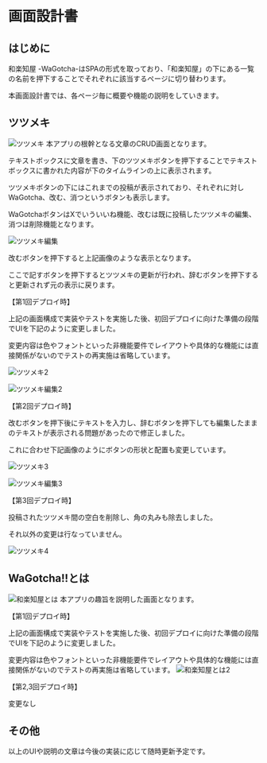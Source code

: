 # 画面設計書
## はじめに
和楽知屋 -WaGotcha-はSPAの形式を取っており、「和楽知屋」の下にある一覧の名前を押下することでそれぞれに該当するページに切り替わります。

本画面設計書では、各ページ毎に概要や機能の説明をしていきます。

## ツツメキ
![ツツメキ](./img/Tsutsumeki.png)
本アプリの根幹となる文章のCRUD画面となります。

テキストボックスに文章を書き、下のツツメキボタンを押下することでテキストボックスに書かれた内容が下のタイムラインの上に表示されます。

ツツメキボタンの下にはこれまでの投稿が表示されており、それぞれに対しWaGotcha、改む、消つというボタンも表示します。

WaGotchaボタンはXでいういいね機能、改むは既に投稿したツツメキの編集、消つは削除機能となります。

![ツツメキ編集](./img/Tsutsumeki-edit.png)

改むボタンを押下すると上記画像のような表示となります。

ここで記すボタンを押下するとツツメキの更新が行われ、辞むボタンを押下すると更新されず元の表示に戻ります。

【第1回デプロイ時】

上記の画面構成で実装やテストを実施した後、初回デプロイに向けた準備の段階でUIを下記のように変更しました。

変更内容は色やフォントといった非機能要件でレイアウトや具体的な機能には直接関係がないのでテストの再実施は省略しています。

![ツツメキ2](./img/Tsutsumeki2.png)

![ツツメキ編集2](./img/Tsutsumeki-edit2.png)

【第2回デプロイ時】

改むボタンを押下後にテキストを入力し、辞むボタンを押下しても編集したままのテキストが表示される問題があったので修正しました。

これに合わせ下記画像のようにボタンの形状と配置も変更しています。

![ツツメキ3](./img/Tsutsumeki3.png)

![ツツメキ編集3](./img/Tsutsumeki-edit3.png)

【第3回デプロイ時】

投稿されたツツメキ間の空白を削除し、角の丸みも除去しました。

それ以外の変更は行なっていません。

![ツツメキ4](./img/Tsutsumeki4.png)

## WaGotcha!!とは
![和楽知屋とは](./img/About.png)
本アプリの趣旨を説明した画面となります。

【第1回デプロイ時】

上記の画面構成で実装やテストを実施した後、初回デプロイに向けた準備の段階でUIを下記のように変更しました。

変更内容は色やフォントといった非機能要件でレイアウトや具体的な機能には直接関係がないのでテストの再実施は省略しています。
![和楽知屋とは2](./img/About2.png)

【第2,3回デプロイ時】

変更なし

## その他
以上のUIや説明の文章は今後の実装に応じて随時更新予定です。